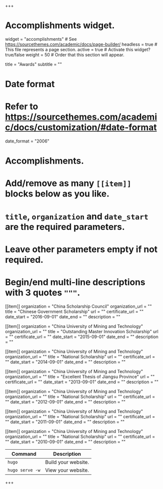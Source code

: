 +++
# Accomplishments widget.
widget = "accomplishments"  # See https://sourcethemes.com/academic/docs/page-builder/
headless = true  # This file represents a page section.
active = true  # Activate this widget? true/false
weight = 50  # Order that this section will appear.

title = "Awards"
subtitle = ""

# Date format
#   Refer to https://sourcethemes.com/academic/docs/customization/#date-format
date_format = "2006"

# Accomplishments.
#   Add/remove as many `[[item]]` blocks below as you like.
#   `title`, `organization` and `date_start` are the required parameters.
#   Leave other parameters empty if not required.
#   Begin/end multi-line descriptions with 3 quotes `"""`.

[[item]]
  organization = "China Scholarship Council"
  organization_url = ""
  title = "Chinese Government Scholarship"
  url = ""
  certificate_url = ""
  date_start = "2016-09-01"
  date_end = ""
  description = ""

[[item]]
  organization = "China University of Mining and Technology"
  organization_url = ""
  title = "Outstanding Master Innovation Scholarship"
  url = ""
  certificate_url = ""
  date_start = "2015-09-01"
  date_end = ""
  description = ""
  
[[item]]
  organization = "China University of Mining and Technology"
  organization_url = ""
  title = "National Scholarship"
  url = ""
  certificate_url = ""
  date_start = "2014-09-01"
  date_end = ""
  description = ""

[[item]]
  organization = "China University of Mining and Technology"
  organization_url = ""
  title = "Excellent Thesis of Jiangsu Province"
  url = ""
  certificate_url = ""
  date_start = "2013-09-01"
  date_end = ""
  description = ""

[[item]]
  organization = "China University of Mining and Technology"
  organization_url = ""
  title = "National Scholarship"
  url = ""
  certificate_url = ""
  date_start = "2012-09-01"
  date_end = ""
  description = ""

[[item]]
  organization = "China University of Mining and Technology"
  organization_url = ""
  title = "National Scholarship"
  url = ""
  certificate_url = ""
  date_start = "2011-09-01"
  date_end = ""
  description = ""

[[item]]
  organization = "China University of Mining and Technology"
  organization_url = ""
  title = "National Scholarship"
  url = ""
  certificate_url = ""
  date_start = "2010-09-01"
  date_end = ""
  description = ""

| Command           | Description                    |
| ------------------| ------------------------------ |
| `hugo`            | Build your website.            |
| `hugo serve -w`   | View your website.             |
+++
